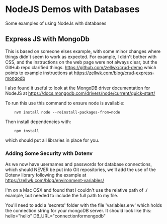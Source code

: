 # NodeJS Demos with Databases
Some examples of using NodeJs with databases

## Express JS with MongoDb
This is based on someone elses example, with some minor changes where things didn't seem to work as expected. For example, I didn't bother with CSS, and the instructions on the web page were not always clear, but the GitHub repo clarified things.
https://github.com/zellwk/crud-demo which points to example instructions at https://zellwk.com/blog/crud-express-mongodb 

I also found it useful to look at the MongoDB driver documentation for NodeJS at https://docs.mongodb.com/drivers/node/current/quick-start/ 

To run this use this command to ensure node is available:

        nvm install node --reinstall-packages-from=node

Then install dependencies with:

        npm install

which should put all libraries in place for you.

### Adding Some Security with Dotenv
As we now have usernames and passwords for database connections, which should NEVER be put into Git repositories, we'll add the use of the Dotenv library following the example at https://zellwk.com/blog/environment-variables/

I'm on a Mac OSX and found that I couldn't use the relative path of ./<folder> example, but needed to include the full path to my file. 

You'll need to add a 'secrets' folder with the file 'variables.env' which holds the connection string for your mongoDB server. It should look like this:
hello="hello"
DB_URL="connectionformongodb"

